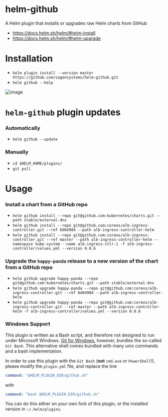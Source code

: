 # helm-github

A Helm plugin that installs or upgrades raw Helm charts from GitHub

* https://docs.helm.sh/helm/#helm-install
* https://docs.helm.sh/helm/#helm-upgrade


# Installation
  * `helm plugin install --version master https://github.com/sagansystems/helm-github.git`
  * `helm github --help`

![image](https://user-images.githubusercontent.com/52489/33590100-fa79e052-d931-11e7-9879-b0fd7db7d09a.png)


# `helm-github` plugin updates

### Automatically
  * `helm github --update`

### Manually
  * `cd $HELM_HOME/plugins/`
  * `git pull`


# Usage

### Install a chart from a GitHub repo

  * `helm github install --repo git@github.com:kubernetes/charts.git --path stable/external-dns`
  * `helm github install --repo git@github.com:coreos/alb-ingress-controller.git --ref 6d64984 --path alb-ingress-controller-helm`
  * `helm github install --repo git@github.com:coreos/alb-ingress-controller.git --ref master --path alb-ingress-controller-helm --namespace kube-system --name alb-ingress-ctlr-1 -f alb-ingress-controller/values.yml --version 0.0.6`

### Upgrade the `happy-panda` release to a new version of the chart from a GitHub repo

  * `helm github upgrade happy-panda --repo git@github.com:kubernetes/charts.git --path stable/external-dns`
  * `helm github upgrade happy-panda --repo git@github.com:coreos/alb-ingress-controller.git --ref 6d64984 --path alb-ingress-controller-helm`
  * `helm github upgrade happy-panda --repo git@github.com:coreos/alb-ingress-controller.git --ref master --path alb-ingress-controller-helm -f alb-ingress-controller/values.yml --version 0.0.6`

### Windows Support

This plugin is written as a Bash script, and therefore not designed to run under Microsoft Windows.
[Git for Windows](https://gitforwindows.org/), however, bundles the so-called `Git Bash`. This
alternative shell comes bundled with many unix commands and a bash implementation.

In order to use this plugin with the `Git Bash` (**not** `cmd.exe` or `PowerShell`!), please modify
the `plugin.yml` file, and replace the line

```yaml
command: "$HELM_PLUGIN_DIR/github.sh"
```

with

```yaml
command: "bash $HELM_PLUGIN_DIR/github.sh"
```

You can do this either on your own fork of this plugin, or the installed version in `~/.helm/plugins`.